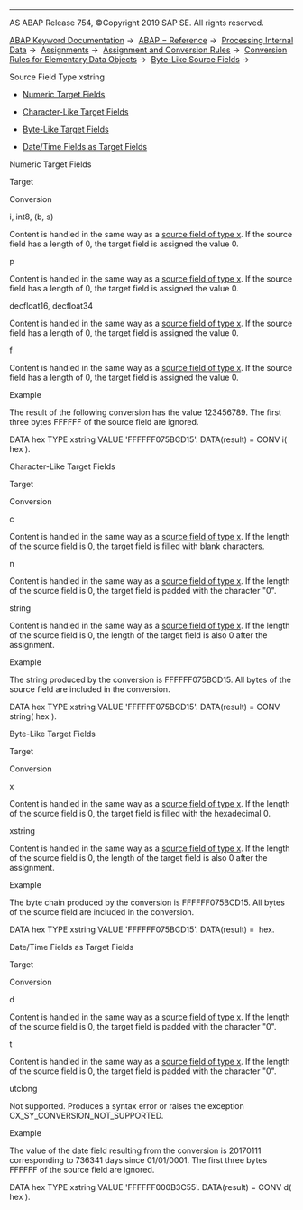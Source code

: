   

* * *

AS ABAP Release 754, ©Copyright 2019 SAP SE. All rights reserved.

[ABAP Keyword Documentation](https://help.sap.com/doc/abapdocu_754_index_htm/7.54/en-US/abenabap.htm) →  [ABAP − Reference](https://help.sap.com/doc/abapdocu_754_index_htm/7.54/en-US/abenabap_reference.htm) →  [Processing Internal Data](https://help.sap.com/doc/abapdocu_754_index_htm/7.54/en-US/abenabap_data_working.htm) →  [Assignments](https://help.sap.com/doc/abapdocu_754_index_htm/7.54/en-US/abenvalue_assignments.htm) →  [Assignment and Conversion Rules](https://help.sap.com/doc/abapdocu_754_index_htm/7.54/en-US/abenconversion_rules.htm) →  [Conversion Rules for Elementary Data Objects](https://help.sap.com/doc/abapdocu_754_index_htm/7.54/en-US/abenconversion_elementary.htm) →  [Byte-Like Source Fields](https://help.sap.com/doc/abapdocu_754_index_htm/7.54/en-US/abenbyte_source_fields.htm) → 

Source Field Type xstring

-   [Numeric Target Fields](#@@ITOC@@ABENCONVERSION_TYPE_XSTRING_1)

-   [Character-Like Target Fields](#@@ITOC@@ABENCONVERSION_TYPE_XSTRING_2)

-   [Byte-Like Target Fields](#@@ITOC@@ABENCONVERSION_TYPE_XSTRING_3)

-   [Date/Time Fields as Target Fields](#@@ITOC@@ABENCONVERSION_TYPE_XSTRING_4)

Numeric Target Fields

Target

Conversion

i, int8, (b, s)

Content is handled in the same way as a [source field of type x](https://help.sap.com/doc/abapdocu_754_index_htm/7.54/en-US/abenconversion_type_x.htm). If the source field has a length of 0, the target field is assigned the value 0.

p

Content is handled in the same way as a [source field of type x](https://help.sap.com/doc/abapdocu_754_index_htm/7.54/en-US/abenconversion_type_x.htm). If the source field has a length of 0, the target field is assigned the value 0.

decfloat16, decfloat34

Content is handled in the same way as a [source field of type x](https://help.sap.com/doc/abapdocu_754_index_htm/7.54/en-US/abenconversion_type_x.htm). If the source field has a length of 0, the target field is assigned the value 0.

f

Content is handled in the same way as a [source field of type x](https://help.sap.com/doc/abapdocu_754_index_htm/7.54/en-US/abenconversion_type_x.htm). If the source field has a length of 0, the target field is assigned the value 0.

Example

The result of the following conversion has the value 123456789. The first three bytes FFFFFF of the source field are ignored.

DATA hex TYPE xstring VALUE 'FFFFFF075BCD15'.
DATA(result) = CONV i( hex ).

Character-Like Target Fields

Target

Conversion

c

Content is handled in the same way as a [source field of type x](https://help.sap.com/doc/abapdocu_754_index_htm/7.54/en-US/abenconversion_type_x.htm). If the length of the source field is 0, the target field is filled with blank characters.

n

Content is handled in the same way as a [source field of type x](https://help.sap.com/doc/abapdocu_754_index_htm/7.54/en-US/abenconversion_type_x.htm). If the length of the source field is 0, the target field is padded with the character "0".

string

Content is handled in the same way as a [source field of type x](https://help.sap.com/doc/abapdocu_754_index_htm/7.54/en-US/abenconversion_type_x.htm). If the length of the source field is 0, the length of the target field is also 0 after the assignment.

Example

The string produced by the conversion is FFFFFF075BCD15. All bytes of the source field are included in the conversion.

DATA hex TYPE xstring VALUE 'FFFFFF075BCD15'.
DATA(result) = CONV string( hex ).

Byte-Like Target Fields

Target

Conversion

x

Content is handled in the same way as a [source field of type x](https://help.sap.com/doc/abapdocu_754_index_htm/7.54/en-US/abenconversion_type_x.htm). If the length of the source field is 0, the target field is filled with the hexadecimal 0.

xstring

Content is handled in the same way as a [source field of type x](https://help.sap.com/doc/abapdocu_754_index_htm/7.54/en-US/abenconversion_type_x.htm). If the length of the source field is 0, the length of the target field is also 0 after the assignment.

Example

The byte chain produced by the conversion is FFFFFF075BCD15. All bytes of the source field are included in the conversion.

DATA hex TYPE xstring VALUE 'FFFFFF075BCD15'.
DATA(result) =  hex.

Date/Time Fields as Target Fields

‎Target

Conversion

d

Content is handled in the same way as a [source field of type x](https://help.sap.com/doc/abapdocu_754_index_htm/7.54/en-US/abenconversion_type_x.htm). If the length of the source field is 0, the target field is padded with the character "0".

t

Content is handled in the same way as a [source field of type x](https://help.sap.com/doc/abapdocu_754_index_htm/7.54/en-US/abenconversion_type_x.htm). If the length of the source field is 0, the target field is padded with the character "0".

utclong

Not supported. Produces a syntax error or raises the exception CX\_SY\_CONVERSION\_NOT\_SUPPORTED.

Example

The value of the date field resulting from the conversion is 20170111 corresponding to 736341 days since 01/01/0001. The first three bytes FFFFFF of the source field are ignored.

DATA hex TYPE xstring VALUE 'FFFFFF000B3C55'.
DATA(result) = CONV d( hex ).
